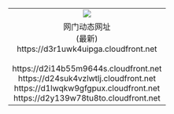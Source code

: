 ﻿<table>
  <tr></tr>
  <tr><td colspan=2 align=center><img src="https://d3r1uwk4uipga.cloudfront.net/Up/oGate.jpg" /></td></tr>
  <tr><td colspan=2 align=center>网门动态网址<br/>(最新)
<br>https://d3r1uwk4uipga.cloudfront.net
<br/>
<br>https://d2i14b55m9644s.cloudfront.net
<br>https://d24suk4vzlwtlj.cloudfront.net
<br>https://d1lwqkw9gfgpux.cloudfront.net
<br>https://d2y139w78tu8to.cloudfront.net
    </td>
  </tr>
</table>

